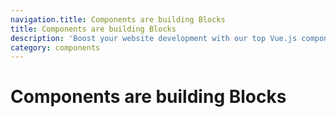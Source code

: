 ```yaml
---
navigation.title: Components are building Blocks
title: Components are building Blocks
description: 'Boost your website development with our top Vue.js components, designed to enhance your stunning websites.'
category: components
---
```


# Components are building Blocks
